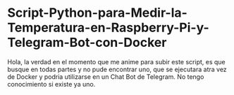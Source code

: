 # Script-Python-para-Medir-la-Temperatura-en-Raspberry-Pi-y-Telegram-Bot-con-Docker
Hola,  la verdad en el momento que me anime para subir este script,  es que busque en todas partes y  no pude encontrar uno,  que se ejecutara atra vez de Docker y podria utilizarse en un Chat Bot de Telegram.
No tengo conocimiento si existe ya uno. 
